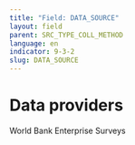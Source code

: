 ```yaml
---
title: "Field: DATA_SOURCE"
layout: field
parent: SRC_TYPE_COLL_METHOD
language: en
indicator: 9-3-2
slug: DATA_SOURCE
---
```

# Data providers

World Bank Enterprise Surveys